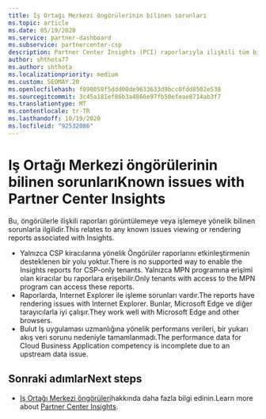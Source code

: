 ```yaml
---
title: İş Ortağı Merkezi öngörülerinin bilinen sorunları
ms.topic: article
ms.date: 05/19/2020
ms.service: partner-dashboard
ms.subservice: partnercenter-csp
description: Partner Center Insights (PCI) raporlarıyla ilişkili tüm bilinen sorunlar hakkında bilgi edinin. Bilgiler, bilinen işleme sorunları veya Raporlama sınırlamaları içerebilir.
author: shthota77
ms.author: shthota
ms.localizationpriority: medium
ms.custom: SEOMAY.20
ms.openlocfilehash: f098058f5ddd00de9633633d9bcc0fdd8502e538
ms.sourcegitcommit: 3c45a181ef86b3a4866e97fb50efeae8714ab3f7
ms.translationtype: MT
ms.contentlocale: tr-TR
ms.lasthandoff: 10/19/2020
ms.locfileid: "92532086"
---
```

# <a name="known-issues-with-partner-center-insights"></a><span data-ttu-id="d9af1-104">Iş Ortağı Merkezi öngörülerinin bilinen sorunları</span><span class="sxs-lookup"><span data-stu-id="d9af1-104">Known issues with Partner Center Insights</span></span>

<span data-ttu-id="d9af1-105">Bu, öngörülerle ilişkili raporları görüntülemeye veya işlemeye yönelik bilinen sorunlarla ilgilidir.</span><span class="sxs-lookup"><span data-stu-id="d9af1-105">This relates to any known issues viewing or rendering reports associated with Insights.</span></span>

- <span data-ttu-id="d9af1-106">Yalnızca CSP kiracılarına yönelik Öngörüler raporlarını etkinleştirmenin desteklenen bir yolu yoktur.</span><span class="sxs-lookup"><span data-stu-id="d9af1-106">There is no supported way to enable the Insights reports for CSP-only tenants.</span></span> <span data-ttu-id="d9af1-107">Yalnızca MPN programına erişimi olan kiracılar bu raporlara erişebilir.</span><span class="sxs-lookup"><span data-stu-id="d9af1-107">Only tenants with access to the MPN program can access these reports.</span></span>
- <span data-ttu-id="d9af1-108">Raporlarda, Internet Explorer ile işleme sorunları vardır.</span><span class="sxs-lookup"><span data-stu-id="d9af1-108">The reports have rendering issues with Internet Explorer.</span></span> <span data-ttu-id="d9af1-109">Bunlar, Microsoft Edge ve diğer tarayıcılarla iyi çalışır.</span><span class="sxs-lookup"><span data-stu-id="d9af1-109">They work well with Microsoft Edge and other browsers.</span></span>
- <span data-ttu-id="d9af1-110">Bulut Iş uygulaması uzmanlığına yönelik performans verileri, bir yukarı akış veri sorunu nedeniyle tamamlanmadı.</span><span class="sxs-lookup"><span data-stu-id="d9af1-110">The performance data for Cloud Business Application competency is incomplete due to an upstream data issue.</span></span>

## <a name="next-steps"></a><span data-ttu-id="d9af1-111">Sonraki adımlar</span><span class="sxs-lookup"><span data-stu-id="d9af1-111">Next steps</span></span>

- <span data-ttu-id="d9af1-112">[Iş Ortağı Merkezi öngörüleri](partner-center-insights.md)hakkında daha fazla bilgi edinin.</span><span class="sxs-lookup"><span data-stu-id="d9af1-112">Learn more about [Partner Center Insights](partner-center-insights.md).</span></span>
